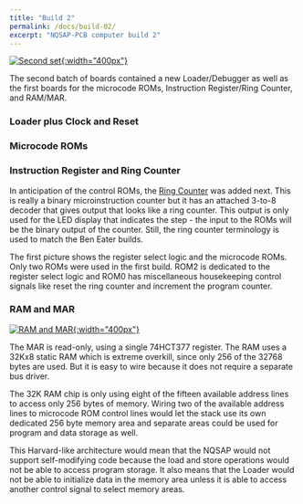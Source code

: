 ```yaml
---
title: "Build 2"
permalink: /docs/build-02/
excerpt: "NQSAP-PCB computer build 2"
---
```


[![Second set](../../assets/images/boards2.gif "second set of boards"){:width="400px"}](../../assets/images/boards2.gif)

The second batch of boards contained a new Loader/Debugger as well as the first boards for
the microcode ROMs, Instruction Register/Ring Counter, and RAM/MAR.

### Loader plus Clock and Reset

### Microcode ROMs

### Instruction Register and Ring Counter

In anticipation of the control ROMs, the [Ring Counter](../ring-counter/) was added
next.  This is really a binary microinstruction counter but it has an attached 3-to-8
decoder that gives output that looks like a ring counter.  This output is only used for
the LED display that indicates the step - the input to the ROMs will be the binary output
of the counter. Still, the ring counter terminology is used to match the Ben Eater builds.

The first picture shows the register select logic and the microcode ROMs.  Only two
ROMs were used in the first build.  ROM2 is dedicated to the register select logic and
ROM0 has miscellaneous housekeeping control signals like reset the ring counter and
increment the program counter.

### RAM and MAR

[![RAM and MAR](../../assets/images/ram-mar-board.png "RAM and Memory Address Register"){:width="400px"}](../../assets/images/ram-mar-board.png)

The MAR is read-only, using a single 74HCT377 register.  The RAM uses a 32Kx8 static RAM
which is extreme overkill, since only 256 of the 32768 bytes are used.  But it is easy to
wire because it does not require a separate bus driver.

The 32K RAM chip is only using eight of the fifteen available address
lines to access only 256 bytes of memory.  Wiring two of the available address lines to
microcode ROM control lines would let the stack use its own dedicated 256 byte memory area
and separate areas could be used for program and data storage as well.

This Harvard-like architecture would mean that the NQSAP would not support self-modifying
code because the load and store operations would not be able to access program storage.
It also means that the Loader would not be able to initialize data in the memory area
unless it is able to access another control signal to select memory areas.
